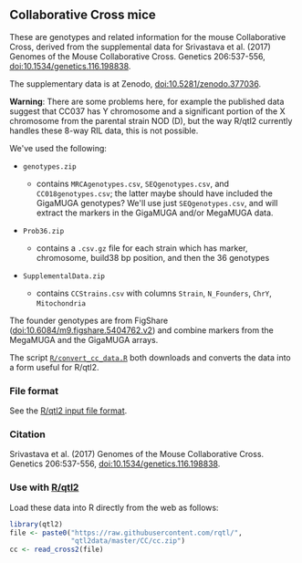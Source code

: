 ## Collaborative Cross mice

These are genotypes and related information for the mouse
Collaborative Cross, derived from the supplemental data for
Srivastava et al. (2017) Genomes of the Mouse Collaborative Cross. Genetics 206:537-556,
[doi:10.1534/genetics.116.198838](https://doi.org/10.1534/genetics.116.198838).

The supplementary data is at Zenodo,
[doi:10.5281/zenodo.377036](https://doi.org/10.5281/zenodo.377036).

**Warning**: There are some problems here, for example the published
data suggest that CC037 has Y chromosome and a significant portion of
the X chromosome from the parental strain NOD (D), but the way R/qtl2
currently handles these 8-way RIL data, this is not possible.

We've used the following:

- `genotypes.zip`

  - contains `MRCAgenotypes.csv`, `SEQgenotypes.csv`, and
    `CC018genotypes.csv`; the latter maybe should have included the
    GigaMUGA genotypes? We'll use just `SEQgenotypes.csv`, and will
    extract the markers in the GigaMUGA and/or MegaMUGA data.

- `Prob36.zip`

  - contains a `.csv.gz` file for each strain which has marker,
    chromosome, build38 bp position, and then the 36 genotypes

- `SupplementalData.zip`

  - contains `CCStrains.csv` with columns `Strain`, `N_Founders`, `ChrY`, `Mitochondria`


The founder genotypes are from FigShare
([doi:10.6084/m9.figshare.5404762.v2](https://doi.org/10.6084/m9.figshare.5404762.v2))
and combine markers from the MegaMUGA and the GigaMUGA arrays.

The script [`R/convert_cc_data.R`](R/convert_cc_data.R) both downloads
and converts the data into a form useful for R/qtl2.



### File format

See the [R/qtl2 input file format](https://kbroman.org/qtl2/assets/vignettes/input_files.html).



### Citation

Srivastava et al. (2017) Genomes of the Mouse Collaborative Cross. Genetics 206:537-556,
[doi:10.1534/genetics.116.198838](https://doi.org/10.1534/genetics.116.198838).



### Use with [R/qtl2](https://kbroman.org/qtl2)

Load these data into R directly from the web as follows:

```r
library(qtl2)
file <- paste0("https://raw.githubusercontent.com/rqtl/",
               "qtl2data/master/CC/cc.zip")
cc <- read_cross2(file)
```

